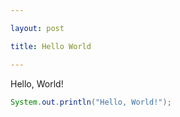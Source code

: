 ```yaml
---

layout: post

title: Hello World

---
```


Hello, World!

```java
System.out.println("Hello, World!");
```

